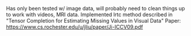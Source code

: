 Has only been tested w/ image data, will probably need to clean things up to work with videos, MRI data.
Implemented lrtc method described in "Tensor Completion for Estimating Missing Values in Visual Data" 
Paper: https://www.cs.rochester.edu/u/jliu/paper/Ji-ICCV09.pdf

